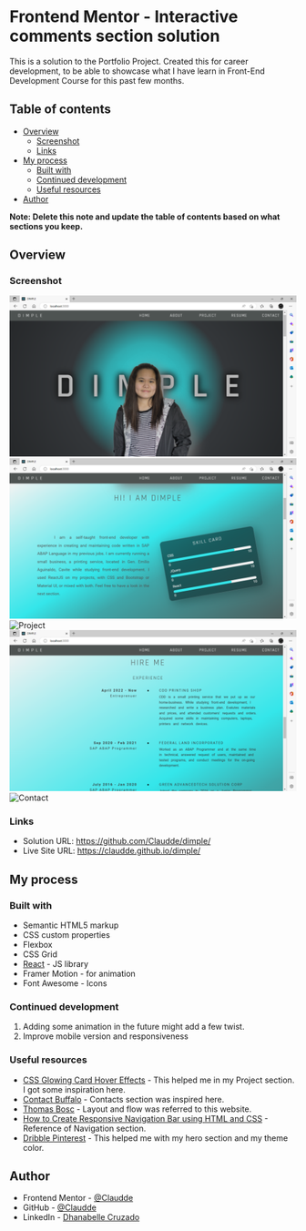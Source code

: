 # Frontend Mentor - Interactive comments section solution

This is a solution to the Portfolio Project. Created this for career development, to 
be able to showcase what I have learn in Front-End Development Course for this past few months.

## Table of contents

- [Overview](#overview)
  - [Screenshot](#screenshot)
  - [Links](#links)
- [My process](#my-process)
  - [Built with](#built-with)
  - [Continued development](#continued-development)
  - [Useful resources](#useful-resources)
- [Author](#author)

**Note: Delete this note and update the table of contents based on what sections you keep.**

## Overview

### Screenshot

![Hero](./public/img/ss/hero.png)
![About](./public/img/ss/about.png)
![Project](./public/img/ss/project.png)
![Resume](./public/img/ss/resume.png)
![Contact](./public/img/ss/contact.png)

### Links

- Solution URL: https://github.com/Claudde/dimple/
- Live Site URL: https://claudde.github.io/dimple/

## My process

### Built with

- Semantic HTML5 markup
- CSS custom properties
- Flexbox
- CSS Grid
- [React](https://reactjs.org/) - JS library
- Framer Motion - for animation
- Font Awesome - Icons

### Continued development

1. Adding some animation in the future might add a few twist.
2. Improve mobile version and responsiveness

### Useful resources

- [CSS Glowing Card Hover Effects](https://www.youtube.com/watch?v=dSqZbwSRyhc) - This helped me in my Project section. I got some inspiration here.
- [Contact Buffalo](https://builtbybuffalo.com/contact) - Contacts section was inspired here.
- [Thomas Bosc](https://thomasbosc.com/en.html) - Layout and flow was referred to this website.
- [How to Create Responsive Navigation Bar using HTML and CSS](https://www.youtube.com/watch?v=oLgtucwjVII) - Reference of Navigation section.
- [Dribble Pinterest](https://www.pinterest.ph/pin/314266880241319916/) - This helped me with my hero section and my theme color. 

## Author

- Frontend Mentor - [@Claudde](https://www.frontendmentor.io/profile/Claudde)
- GitHub - [@Claudde](https://github.com/Claudde)
- LinkedIn - [Dhanabelle Cruzado](https://www.linkedin.com/in/dhanabelle-cruzado/)
